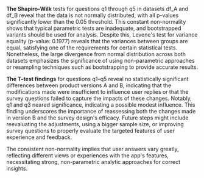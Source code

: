 
**The Shapiro-Wilk** tests for questions q1 through q5 in datasets df_A and df_B reveal that the data is not normally distributed, with all p-values significantly lower than the 0.05 threshold. This constant non-normality shows that typical parametric tests are inadequate, and bootstrapped variants should be used for analysis. Despite this, Levene's test for variance equality (p-value: 0.1977) reveals that the variances between groups are equal, satisfying one of the requirements for certain statistical tests. Nonetheless, the large divergence from normal distribution across both datasets emphasizes the significance of using non-parametric approaches or resampling techniques such as bootstrapping to provide accurate results.





**The T-test findings** for questions q1–q5 reveal no statistically significant differences between product versions A and B, indicating that the modifications made were insufficient to influence user replies or that the survey questions failed to capture the impacts of these changes. Notably, q1 and q3 neared significance, indicating a possible modest influence. This finding underscores the importance of reassessing both the changes made in version B and the survey design's efficacy. Future steps might include reevaluating the adjustments, using a bigger sample size, or improving survey questions to properly evaluate the targeted features of user experience and feedback.


The consistent non-normality implies that user answers vary greatly, reflecting different views or experiences with the app's features, necessitating strong, non-parametric analytic approaches for correct insights.
